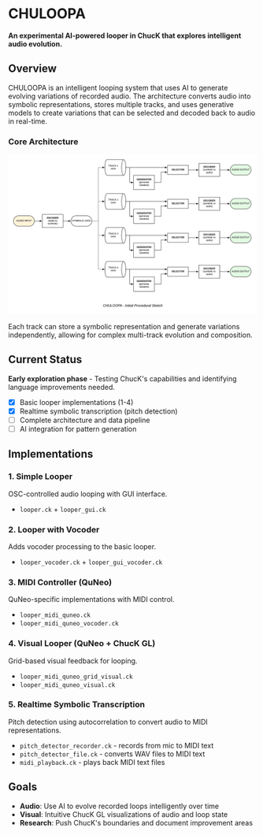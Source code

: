 # CHULOOPA

**An experimental AI-powered looper in ChucK that explores intelligent audio evolution.**

## Overview

CHULOOPA is an intelligent looping system that uses AI to generate evolving variations of recorded audio. The architecture converts audio into symbolic representations, stores multiple tracks, and uses generative models to create variations that can be selected and decoded back to audio in real-time.

### Core Architecture

![CHULOOPA Architecture](CHULOOPA%20-%20initial%20procedural%20sketch.png)

Each track can store a symbolic representation and generate variations independently, allowing for complex multi-track evolution and composition.

## Current Status

**Early exploration phase** - Testing ChucK's capabilities and identifying language improvements needed.

- [x] Basic looper implementations (1-4)
- [x] Realtime symbolic transcription (pitch detection)
- [ ] Complete architecture and data pipeline
- [ ] AI integration for pattern generation

## Implementations

### 1. Simple Looper

OSC-controlled audio looping with GUI interface.

- `looper.ck` + `looper_gui.ck`

### 2. Looper with Vocoder

Adds vocoder processing to the basic looper.

- `looper_vocoder.ck` + `looper_gui_vocoder.ck`

### 3. MIDI Controller (QuNeo)

QuNeo-specific implementations with MIDI control.

- `looper_midi_quneo.ck`
- `looper_midi_quneo_vocoder.ck`

### 4. Visual Looper (QuNeo + ChucK GL)

Grid-based visual feedback for looping.

- `looper_midi_quneo_grid_visual.ck`
- `looper_midi_quneo_visual.ck`

### 5. Realtime Symbolic Transcription

Pitch detection using autocorrelation to convert audio to MIDI representations.

- `pitch_detector_recorder.ck` - records from mic to MIDI text
- `pitch_detector_file.ck` - converts WAV files to MIDI text
- `midi_playback.ck` - plays back MIDI text files

## Goals

- **Audio**: Use AI to evolve recorded loops intelligently over time
- **Visual**: Intuitive ChucK GL visualizations of audio and loop state
- **Research**: Push ChucK's boundaries and document improvement areas
